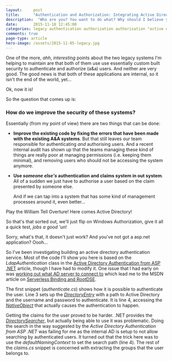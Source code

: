 ```yaml
---
layout: 	post
title:  	"Authentication and Authorization: Integrating Active Directory"
description:  "Who are you? You want to do what? Why should I believe you?"
date:   	2015-11-18 12:45:00
categories: legacy authentication authorization authorisation "active directory" ad ldap dotnet
comments: true
page-type: article
hero-image: /assets/2015-11-05-legacy.jpg
---
```

One of the more, _ahh_, _interesting_ points about the two legacy systems I'm helping to maintain are that both of them use use essentially custom built security to authenticate and authorize (a&a) users. And neither are very good. The good news is that both of these applications are internal, so it isn't the end of the world, yet...

Ok, now it is!

So the question that comes up is:

### How do we improve the security of these systems? ###

Essentially (from my point of view) there are two things that can be done:

* **Improve the existing code by fixing the errors that have been made with the existing A&A systems**. But that still leaves our team responsible for authenticating _and_ authorising users. And a recent internal audit has shown up that the teams managing these kind of things are really poor at managing permissions (i.e. keeping them minimal), and removing users who should not be accessing the system anymore.

* **Use _someone else's_ authentication and claims system in out system**. All of a sudden we just have to authorise a user based on the claim presented by someone else.

  And if we can tap into a system that has some kind of management processes around it, even better...

Play the William Tell Overture! Here comes Active Directory!

So that's that sorted out, we'll just flip on Windows Authorization, give it all a quick test, _jobs a good 'un_!

Sorry, what's that, it doesn't just work? And you've not got a asp.net application? Oooh...

So I've been investigating building an active directory authentication service. Most of the code I'll show you here is based on the _LdapAuthentication_ class in the [Active Directory Authentication from ASP .NET](<https://msdn.microsoft.com/en-us/library/ms180890(v=vs.80).aspx>) article, though I have had to modify it. One issue that I had early on was [working out what AD server to connect to](http://stackoverflow.com/a/749316/747649) which lead me to the MSDN article on [Serverless Binding and RootDSE](<https://msdn.microsoft.com/en-us/library/ms677945(VS.85).aspx>).

<script src="https://gist.github.com/steve-codemunkies/3ff6e307b2ee9f4fde1b.js"></script>

The first snippet (_authenticate.cs_) shows how it is possible to authenticate the user. Line 3 sets up the [_DirectoryEntry_](<https://msdn.microsoft.com/en-us/library/system.directoryservices.directoryentry(v=vs.110).aspx>) with a path to Active Directory and the username and password to authenticate. It is line 4, accessing the [_NativeObject_](<https://msdn.microsoft.com/en-us/library/system.directoryservices.directoryentry.nativeobject(v=vs.110).aspx>) that actually causes the authentication to happen.

Getting the claims for the user proved to be harder. .NET provides the [_DirectorySearcher_](<https://msdn.microsoft.com/en-us/library/system.directoryservices.directorysearcher(v=vs.110).aspx>), but actually being able to use it was problematic. Doing the search in the way suggested by the _Active Directory Authentication from ASP .NET_ was failing for me as the internal AD is setup to not allow searching by authenticated users. It turned out that the trick here was to use the _defaultNamingContext_ to set the search path (line 4). The rest of the _claims.cs_ snippet is concerned with extracting the groups that the user belongs to.
